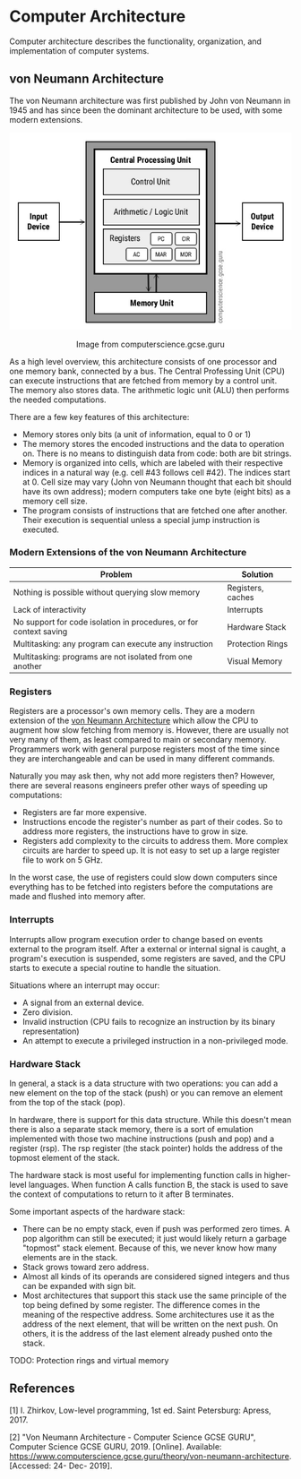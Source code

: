 # Computer Architecture

Computer architecture describes the functionality, organization, and implementation of computer systems.

## von Neumann Architecture

The von Neumann architecture was first published by John von Neumann in 1945 and has since been the dominant architecture to be used, with some modern extensions.

<p align="center">
    <img src="./docs/images/Von-Neumann-Architecture-Diagram.jpg" alt="von Neumann Architecture Diagram">
    <p align="center">Image from computerscience.gcse.guru</p>
</p>

As a high level overview, this architecture consists of one processor and one memory bank, connected by a bus. The Central Professing Unit (CPU) can execute instructions that are fetched from memory by a control unit. The memory also stores data. The arithmetic logic unit (ALU) then performs the needed computations. 

There are a few key features of this architecture:
  - Memory stores only bits (a unit of information, equal to 0 or 1)
  - The memory stores the encoded instructions and the data to operation on. There is no means to distinguish data from code: both are bit strings.
  - Memory is organized into cells, which are labeled with their respective indices in a natural way (e.g. cell #43 follows cell #42). The indices start at 0. Cell size may vary (John von Neumann thought that each bit should have its own address); modern computers take one byte (eight bits) as a memory cell size.
  - The program consists of instructions that are fetched one after another. Their execution is sequential unless a special jump instruction is executed.
  
### Modern Extensions of the von Neumann Architecture

| Problem  | Solution |
| ------------- | ------------- |
| Nothing is possible without querying slow memory | Registers, caches |
| Lack of interactivity  | Interrupts |
| No support for code isolation in procedures, or for context saving | Hardware Stack |
| Multitasking: any program can execute any instruction | Protection Rings |
| Multitasking: programs are not isolated from one another | Visual Memory |

### Registers

Registers are a processor's own memory cells. They are a modern extension of the [von Neumann Architecture](./computer-architecture.md#von-neumann-architecture) which allow the CPU to augment how slow fetching from memory is. However, there are usually not very many of them, as least compared to main or secondary memory. Programmers work with general purpose registers most of the time since they are interchangeable and can be used in many different commands.

Naturally you may ask then, why not add more registers then? However, there are several reasons engineers prefer other ways of speeding up computations:
  - Registers are far more expensive.
  - Instructions encode the register's number as part of their codes. So to address more registers, the instructions have to grow in size.
  - Registers add complexity to the circuits to address them. More complex circuits are harder to speed up. It is not easy to set up a large register file to work on 5 GHz.
  
In the worst case, the use of registers could slow down computers since everything has to be fetched into registers before the computations are made and flushed into memory after.

### Interrupts

Interrupts allow program execution order to change based on events external to the program itself. After a external or internal signal is caught, a program's execution is suspended, some registers are saved, and the CPU starts to execute a special routine to handle the situation.

Situations where an interrupt may occur:
  - A signal from an external device.
  - Zero division.
  - Invalid instruction (CPU fails to recognize an instruction by its binary representation)
  - An attempt to execute a privileged instruction in a non-privileged mode.

### Hardware Stack

In general, a stack is a data structure with two operations: you can add a new element on the top of the stack (push) or you can remove an element from the top of the stack (pop).

In hardware, there is support for this data structure. While this doesn't mean there is also a separate stack memory, there is a sort of emulation implemented with those two machine instructions (push and pop) and a register (rsp). The rsp register (the stack pointer) holds the address of the topmost element of the stack.

The hardware stack is most useful for implementing function calls in higher-level languages. When function A calls function B, the stack is used to save the context of computations to return to it after B terminates.

Some important aspects of the hardware stack:
  - There can be no empty stack, even if push was performed zero times. A pop algorithm can still be executed; it just would likely return a garbage "topmost" stack element. Because of this, we never know how many elements are in the stack.
  - Stack grows toward zero address.
  - Almost all kinds of its operands are considered signed integers and thus can be expanded with sign bit.
  - Most architectures that support this stack use the same principle of the top being defined by some register. The difference comes in the meaning of the respective address. Some architectures use it as the address of the next element, that will be written on the next push. On others, it is the address of the last element already pushed onto the stack.

TODO: Protection rings and virtual memory

## References

[1] I. Zhirkov, Low-level programming, 1st ed. Saint Petersburg: Apress, 2017.

[2] "Von Neumann Architecture - Computer Science GCSE GURU", Computer Science GCSE GURU, 2019. [Online]. Available: https://www.computerscience.gcse.guru/theory/von-neumann-architecture. [Accessed: 24- Dec- 2019].
